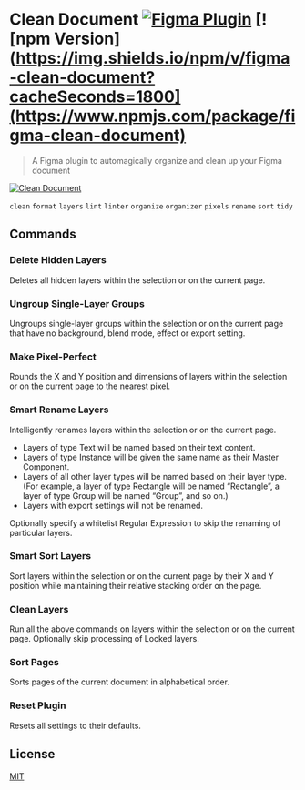 # Clean Document [![Figma Plugin](https://img.shields.io/badge/figma-Clean%20Document-yellow?cacheSeconds=1800)](https://figma.com/c/plugin/767379019764649932/Clean-Document) [![npm Version](https://img.shields.io/npm/v/figma-clean-document?cacheSeconds=1800](https://www.npmjs.com/package/figma-clean-document)

> A Figma plugin to automagically organize and clean up your Figma document

[![Clean Document](https://raw.githubusercontent.com/yuanqing/figma-plugins/master/packages/figma-clean-document/media/cover.png)](https://figma.com/c/plugin/767379019764649932/Clean-Document)

`clean` `format` `layers` `lint` `linter` `organize` `organizer` `pixels` `rename` `sort` `tidy`

## Commands

### Delete Hidden Layers

Deletes all hidden layers within the selection or on the current page.

### Ungroup Single-Layer Groups

Ungroups single-layer groups within the selection or on the current page that have no background, blend mode, effect or export setting.

### Make Pixel-Perfect

Rounds the X and Y position and dimensions of layers within the selection or on the current page to the nearest pixel.

### Smart Rename Layers

Intelligently renames layers within the selection or on the current page.

- Layers of type Text will be named based on their text content.
- Layers of type Instance will be given the same name as their Master Component.
- Layers of all other layer types will be named based on their layer type. (For example, a layer of type Rectangle will be named “Rectangle”, a layer of type Group will be named “Group”, and so on.)
- Layers with export settings will not be renamed.

Optionally specify a whitelist Regular Expression to skip the renaming of particular layers.

### Smart Sort Layers

Sort layers within the selection or on the current page by their X and Y position while maintaining their relative stacking order on the page.

### Clean Layers

Run all the above commands on layers within the selection or on the current page. Optionally skip processing of Locked layers.

### Sort Pages

Sorts pages of the current document in alphabetical order.

### Reset Plugin

Resets all settings to their defaults.

## License

[MIT](/LICENSE.md)

